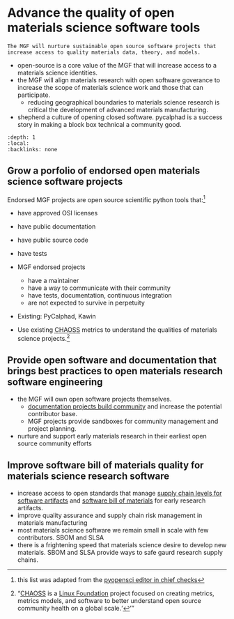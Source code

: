 # Advance the quality of open materials science software tools

```{important}
The MGF will nurture sustainable open source software projects that increase access to quality materials data, theory, and models.
```

* open-source is a core value of the MGF that will increase access to a materials science identities.
* the MGF will align materials research with open software goverance to increase the scope of materials science work and those that can participate.
  * reducing geographical boundaries to materials science research is critical the development of advanced materials manufacturing.
* shepherd a culture of opening closed software. pycalphad is a success story in making a block box technical a community good.


```{contents} Open source objectives
:depth: 1
:local:
:backlinks: none
```

## Grow a porfolio of endorsed open materials science software projects

Endorsed MGF projects are open source scientific python tools that:[^pyopensci]

* have approved OSI licenses
* have public documentation
* have public source code
* have tests

* MGF endorsed projects
  * have a maintainer
  * have a way to communicate with their community
  * have tests, documentation, continuous integration
  * are not expected to survive in perpetuity
  
* Existing: PyCalphad, Kawin
* Use existing <abbr title="Community Health Analytics in Open Source Software">CHAOSS</abbr> metrics to understand the qualities of materials science projects.[^chaoss]

## Provide open software and documentation that brings best practices to open materials research software engineering

* the MGF will own open software projects themselves.
  * [documentation projects build community][docs-community] and increase the potential contributor base.
  * MGF projects provide sandboxes for community management and project planning.
* nurture and support early materials research in their earliest open source community efforts

## Improve software bill of materials quality for materials science research software

* increase access to open standards that manage [supply chain levels for software artifacts][slsa] and [software bill of materials][SBOM] for early research artifacts. 
* improve quality assurance and supply chain risk management in materials manufacturing
* most materials science software we remain small in scale with few contributors. SBOM and SLSA
* there is a frightening speed that materials science desire to develop new materials. SBOM and SLSA provide ways to safe gaurd research supply chains.

[SBOM]: https://www.cisa.gov/sbom
[SLSA]: https://slsa.dev/
[docs-community]: #
[Linux Foundation]: #
[chaoss]: https://chaoss.community/

[^chaoss]: <q cite="https://chaoss.community/about-chaoss/">[CHAOSS] is a [Linux Foundation] project focused on creating metrics, metrics models, and software to better understand open source community health on a global scale.<q>
[^pyopensci]: this list was adapted from the [pyopensci editor in chief checks](https://www.pyopensci.org/software-peer-review/how-to/editor-in-chief-guide.html#editor-checklist-template)
